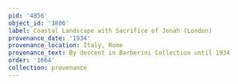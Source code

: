 ```yaml
---
pid: '4856'
object_id: '3806'
label: Coastal Landscape with Sacrifice of Jonah (London)
provenance_date: '1934'
provenance_location: Italy, Rome
provenance_text: By descent in Barberini Collection until 1934
order: '1664'
collection: provenance
---
```

